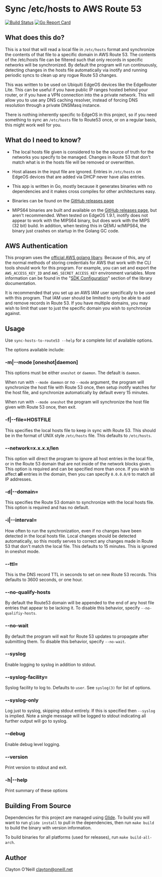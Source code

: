 # Sync /etc/hosts to AWS Route 53

[![Build Status](https://travis-ci.org/claytononeill/sync-hosts-to-route53.svg?branch=master)](https://travis-ci.org/claytononeill/sync-hosts-to-route53) [![Go Report Card](https://goreportcard.com/badge/github.com/claytononeill/sync-hosts-to-route53)](https://goreportcard.com/report/github.com/claytononeill/sync-hosts-to-route53)

## What does this do?

This is a tool that will read a local file in `/etc/hosts` format and
synchronize the contents of that file to a specific domain in AWS Route 53.
The contents of the /etc/hosts file can be filtered such that only records in
specific networks will be synchronized.  By default the program will run
continuously, detecting changes in the hosts file automatically via inotify and
running periodic syncs to clean up any rogue Route 53 changes.

This was written to be used on Ubiquiti EdgeOS devices like the EdgeRouter
Lite.  This can be useful if you have public IP ranges hosted behind your
router, or if you have a VPN connection into the a private network.  This will
allow you to use any DNS caching resolver, instead of forcing DNS resolution
through a private DNSMasq instance.

There is nothing inherently specific to EdgeOS in this project, so if you need
something to sync an `/etc/hosts` file to Route53 once, or on a regular basis,
this might work well for you.

## What do I need to know?

* The local hosts file given is considered to be the source of truth for the
  networks  you specify to be managed.  Changes in Route 53 that don't match
  what is in the hosts file will be removed or overwritten.

* Host aliases in the input file are ignored.  Entries in `/etc/hosts` on
  EdgeOS devices that are added via DHCP never have alias entries.

* This app is written in Go, mostly because it generates binaries with no
  dependencies and it makes cross compiles for other architectures easy.

* Binaries can be found on the [GitHub releases
  page](https://github.com/claytononeill/sync-hosts-to-route53/releases)

* MIPS64 binaries are built and available on the [GitHub releases
  page](https://github.com/claytononeill/sync-hosts-to-route53/releases), but
  aren't recommended.  When tested on EdgeOS 1.9.1, inotify does not appear to
  work with the MIPS64 binary, but does work with the MIPS (32 bit) build.  In
  addition, when testing this in QEMU w/MIPS64, the binary just crashes on
  startup in the Golang GC code.

## AWS Authentication

This program uses the [official AWS golang
libary](https://github.com/aws/aws-sdk-go).  Because of this, any of the normal
methods of storing credentials for AWS that work with the CLI tools should work
for this program.  For example, you can set and export the `AWS_ACCESS_KEY_ID`
and `AWS_SECRET_ACCESS_KEY` environment variables.  More information can be
found in the "[SDK Configuration](https://docs.aws.amazon.com/sdk-for-go/v1/developer-guide/configuring-sdk.html#specifying-credentials)"
section of the library documentation.

It is recommended that you set up an AWS IAM user specifically to be used with
this program.  That IAM user should be limited to only be able to add and
remove records in Route 53.  If you have multiple domains, you may wish to
limit that user to just the specific domain you wish to synchronize against. 

## Usage

Use `sync-hosts-to-route53 --help` for a complete list of available options.

The options available include:

### -m|--mode [oneshot|daemon]

This options must be either `oneshot` or `daemon`.  The default is `daemon`.

When run with `--mode daemon` or no `--mode` argument, the program will
synchronize the host file with Route 53 once, then setup inotify watches for
the host file, and synchronize automatically by default every 15 minutes.

When run with `--mode oneshot` the program will synchronize the host file
given with Route 53 once, then exit.

### -f|--file=HOSTFILE

This specifies the local hosts file to keep in sync with Route 53.  This should
be in the format of UNIX style `/etc/hosts` file.  This defaults to
`/etc/hosts`.

### --network=x.x.x.x/len

This option will direct the program to ignore all host entries in the local
file, or in the Route 53 domain that are not inside of the network blocks
given.  This option is required and can be specified more than once.  If you
wish to affect **all** entries in the domain, then you can specify `0.0.0.0/0`
to match all IP addresses.

### -d|--domain=

This specifies the Route 53 domain to synchronize with the local hosts file.
This option is required and has no default.

### -i|--interval=

How often to run the synchronization, even if no changes have been detected in
the local hosts file.  Local changes should be detected automatically, so this
mostly serves to correct any changes made in Route 53 that don't match the
local file.  This defaults to 15 minutes.  This is ignored in oneshot mode.

### --ttl=

This is the DNS record TTL in seconds to set on new Route 53 records.  This
defaults to 3600 seconds, or one hour.

### --no-qualify-hosts

By default the Route53 domain will be appended to the end of any host file
entries that appear to be lacking it.  To disable this behavior, specify
`--no-qualifiy-hosts`.

### --no-wait

By default the program will wait for Route 53 updates to propagate after
submitting them.  To disable this behavior, specify `--no-wait`.

### --syslog

Enable logging to syslog in addition to stdout.

### --syslog-facility=

Syslog facility to log to.  Defaults to `user`.  See `syslog(3)` for list of
options.

### --syslog-only

Log just to syslog, skipping stdout entirely.  If this is specified then
`--syslog` is implied.  Note a single message will be logged to stdout
indicating all further output will go to syslog.

### --debug

Enable debug level logging.

### --version

Print version to stdout and exit.

### -h|--help

Print summary of these options

## Building From Source

Dependencies for this project are managed using
[Glide](https://github.com/Masterminds/glide).  To build you will want to run
`glide install` to pull in the dependencies, then run `make build` to build the
binary with version information.

To build binaries for all platforms (used for releases), run `make
build-all-arch`.

## Author

Clayton O'Neill
<clayton@oneill.net>
